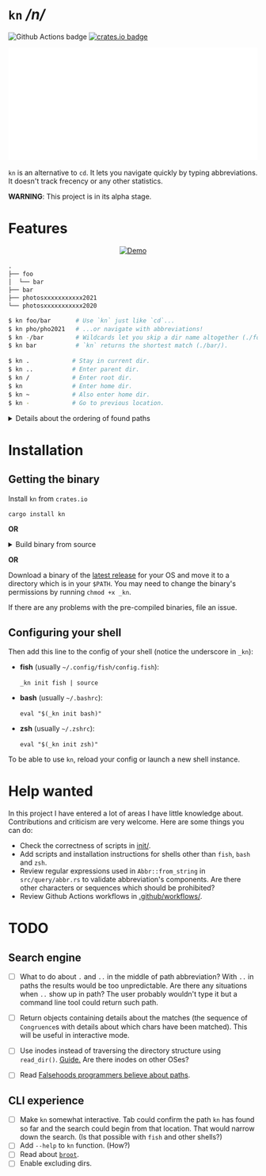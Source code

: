 # `kn` */n/*

![Github Actions badge](https://github.com/micouy/kn/actions/workflows/tests.yml/badge.svg)
[![crates.io badge](https://img.shields.io/crates/v/kn.svg)](https://crates.io/crates/kn)

<p align="center">
<img src="assets/demo.svg" />
</p>

`kn` is an alternative to `cd`. It lets you navigate quickly by typing abbreviations. It doesn't track frecency or any other statistics.

**WARNING**: This project is in its alpha stage.


# Features

<p align="center">
<a href="https://asciinema.org/a/406626?speed=2"><img src="https://asciinema.org/a/406626.svg" alt="Demo" /></a>
</p>

```
.
├── foo
│  └── bar
├── bar
├── photosxxxxxxxxxxx2021
└── photosxxxxxxxxxxx2020
```

```bash
$ kn foo/bar       # Use `kn` just like `cd`...
$ kn pho/pho2021   # ...or navigate with abbreviations!
$ kn -/bar         # Wildcards let you skip a dir name altogether (./foo/bar/).
$ kn bar           # `kn` returns the shortest match (./bar/).
```

```bash
$ kn .            # Stay in current dir.
$ kn ..           # Enter parent dir.
$ kn /            # Enter root dir.
$ kn              # Enter home dir.
$ kn ~            # Also enter home dir.
$ kn -            # Go to previous location.
```

<details>
<summary>Details about the ordering of found paths</summary>
If `kn` finds many matching paths with the same number of components it orders them in such a way:

1. Complete matches before partial matches. All matches by wildcards are equal. There can't be a wildcard and a complete/partial match at the same depth.
2. Partial matches with smaller Levenshtein distance first.
3. The first component (the component at the smallest depth) is the most significant and so on.

Running `kn a/-/b` on paths below returns them in the following order:

```
apple/x/b      Partial(4) / Wildcard / Complete      1.
               =            =          !=
apple/y/bee    Partial(4) / Wildcard / Partial(_)    2.
```

```
apple/x/bo     Partial(4) / Wildcard / Partial(1)    1.
               =            =          !=
apple/y/bee    Partial(4) / Wildcard / Partial(2)    2.
```

```
a/x/bo         Complete   / Wildcard / Partial(1)    1.
               !=           -          -
apple/y/b      Partial(4) / Wildcard / Complete      2.
```
</details>


# Installation

## Getting the binary

Install `kn` from `crates.io`

```bash
cargo install kn
```

**OR**

<details>
<summary>Build binary from source</summary>

1. `git clone https://github.com/micouy/kn.git`
2. `cd kn`
3. Put the binary in a folder that is in `PATH`:

   `cargo build -Z unstable-options --out-dir DIR_IN_PATH --release`

   Or just build it and copy the binary to that dir:

   `cargo build --release`

   `cp target/release/_kn DIR_IN_PATH`
</details>

**OR**

Download a binary of the [latest release](https://github.com/micouy/kn/releases/latest) for your OS and move it to a directory which is in your `$PATH`. You may need to change the binary's permissions by running `chmod +x _kn`.

If there are any problems with the pre-compiled binaries, file an issue.


## Configuring your shell

Then add this line to the config of your shell (notice the underscore in `_kn`):

* **fish** (usually `~/.config/fish/config.fish`):

  `_kn init fish | source`
* **bash** (usually `~/.bashrc`):

  `eval "$(_kn init bash)"`

* **zsh** (usually `~/.zshrc`):

  `eval "$(_kn init zsh)"`

To be able to use `kn`, reload your config or launch a new shell instance.


# Help wanted

In this project I have entered a lot of areas I have little knowledge about. Contributions and criticism are very welcome. Here are some things you can do:

- Check the correctness of scripts in [init/](init/).
- Add scripts and installation instructions for shells other than `fish`, `bash` and `zsh`.
- Review regular expressions used in `Abbr::from_string` in `src/query/abbr.rs` to validate abbreviation's components. Are there other characters or sequences which should be prohibited?
- Review Github Actions workflows in [.github/workflows/](.github/workflows/).


# TODO

## Search engine

- [ ] What to do about `.` and `..` in the middle of path abbreviation? With `..` in paths the results would be too unpredictable. Are there any situations when `..` show up in path? The user probably wouldn't type it but a command line tool could return such path.
- [ ] Return objects containing details about the matches (the sequence of `Congruence`s with details about which chars have been matched). This will be useful in interactive mode.
- [ ] Use inodes instead of traversing the directory structure using `read_dir()`. [Guide.](https://fasterthanli.me/series/reading-files-the-hard-way) Are there inodes on other OSes?
- [ ] Read [Falsehoods programmers believe about paths](https://yakking.branchable.com/posts/falsehoods-programmers-believe-about-file-paths/).


## CLI experience

- [ ] Make `kn` somewhat interactive. Tab could confirm the path `kn` has found so far and the search could begin from that location. That would narrow down the search. (Is that possible with `fish` and other shells?)
- [ ] Add `--help` to `kn` function. (How?)
- [ ] Read about [`broot`](https://github.com/Canop/broot).
- [ ] Enable excluding dirs.
